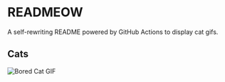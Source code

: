 # READMEOW

A self-rewriting README powered by GitHub Actions to display cat gifs.

## Cats

![Bored Cat GIF](https://media3.giphy.com/media/mlvseq9yvZhba/200.gif?cid=9acd02da0cjwatagqkcth5bvmd5ub7p6muvgvaewyzwulx40&ep=v1_gifs_search&rid=200.gif&ct=g)
